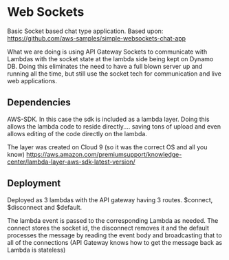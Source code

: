 # Web Sockets

Basic Socket based chat type application. Based upon: https://github.com/aws-samples/simple-websockets-chat-app

What we are doing is using API Gateway Sockets to communicate with Lambdas with the socket state at the lambda side being kept on Dynamo DB. Doing this eliminates the 
need to have a full blown server up and  running all the time, but still use the socket tech for communication and live web applications.

## Dependencies

AWS-SDK. In this case the sdk is included as a lambda layer. Doing this allows the lambda code to reside directly.... saving tons of upload and even allows editing of the code directly on the lambda. 

The layer was created on Cloud 9 (so it was the correct OS and all you know) https://aws.amazon.com/premiumsupport/knowledge-center/lambda-layer-aws-sdk-latest-version/


## Deployment

Deployed as 3 lambdas with the API gateway having 3 routes. $connect, $disconnect and $default.

The lambda event is passed to the corresponding Lambda as needed. The connect stores the socket id, the disconnect removes it and the default processes the message by reading the event body and broadcasting that to all of the connections (API Gateway knows how to get the message back as Lambda is stateless)

